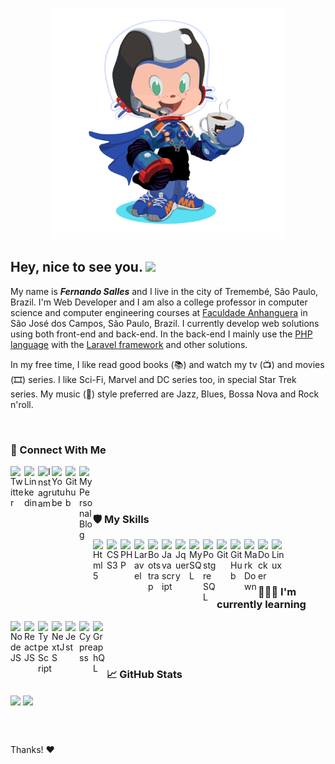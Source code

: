 <p align="center">
<img src="https://github.com/fsclaro/fsclaro/blob/dc7dd0574929ac28b8de80fb8d7428b5cd348538/My%20Octocat.png" height="370px"/>
</p>

<h2> Hey, nice to see you. <img src="https://github.com/fsclaro/fsclaro/blob/master/wave.gif" width="28px"></h2>

My name is **_Fernando Salles_** and I live in the city of Tremembé, São Paulo, Brazil. I'm Web Developer and I am also a college professor in computer science and computer engineering courses at [Faculdade Anhanguera](https://www.anhanguera.com) in São José dos Campos, São Paulo, Brazil. I currently develop web solutions using both front-end and back-end. In the back-end I mainly use the [PHP language](https://www.php.net) with the [Laravel framework](https://www.laravel.com) and other solutions. 

In my free time, I like read good books (📚) and watch my tv (📺) and movies (🎞️) series. I like Sci-Fi, Marvel and DC series too, in special Star Trek series. My music (🎵) style preferred are Jazz, Blues, Bossa Nova and Rock n'roll.


</br>


### 🔗 Connect With Me
[<img align="left" alt="Twitter" width="22px" src="https://cdn.jsdelivr.net/npm/simple-icons@5.4.0/icons/twitter.svg"/>][twitter]
[<img align="left" alt="Linkedin" width="22px" src="https://cdn.jsdelivr.net/npm/simple-icons@5.4.0/icons/linkedin.svg"/>][linkedin]
[<img align="left" alt="Instagram" width="22px" src="https://cdn.jsdelivr.net/npm/simple-icons@5.4.0/icons/instagram.svg"/>][instagram]
[<img align="left" alt="Youtube" width="22px" src="https://cdn.jsdelivr.net/npm/simple-icons@5.4.0/icons/youtube.svg"/>][youtube]
[<img align="left" alt="Github" width="22px" src="https://cdn.jsdelivr.net/npm/simple-icons@5.4.0/icons/github.svg"/>][github]
[<img align="left" alt="My Personal Blog" width="22px" src="https://cdn.jsdelivr.net/npm/simple-icons@5.4.0/icons/workplace.svg"/>][blog]


</br></br></br>


### 🛡️ My Skills

<img align="left" alt="Html5" width="22px" src="https://cdn.jsdelivr.net/npm/simple-icons@5.4.0/icons/html5.svg" stype="--color_fill: blue"/>
<img align="left" alt="CSS3" width="22px" src="https://cdn.jsdelivr.net/npm/simple-icons@5.4.0/icons/css3.svg"/>
<img align="left" alt="PHP" width="22px" src="https://cdn.jsdelivr.net/npm/simple-icons@5.4.0/icons/php.svg"/>
<img align="left" alt="Laravel" width="22px" src="https://cdn.jsdelivr.net/npm/simple-icons@5.4.0/icons/laravel.svg"/>
<img align="left" alt="Bootstrap" width="22px" src="https://cdn.jsdelivr.net/npm/simple-icons@5.4.0/icons/bootstrap.svg"/>
<img align="left" alt="Javascript" width="22px" src="https://cdn.jsdelivr.net/npm/simple-icons@5.4.0/icons/javascript.svg"/>
<img align="left" alt="Jquery" width="22px" src="https://cdn.jsdelivr.net/npm/simple-icons@5.4.0/icons/jquery.svg"/>
<img align="left" alt="MySQL" width="22px" src="https://cdn.jsdelivr.net/npm/simple-icons@5.4.0/icons/mysql.svg"/>
<img align="left" alt="PostgreSQL" width="22px" src="https://cdn.jsdelivr.net/npm/simple-icons@5.4.0/icons/postgresql.svg"/>
<img align="left" alt="Git" width="22px" src="https://cdn.jsdelivr.net/npm/simple-icons@5.4.0/icons/git.svg"/>
<img align="left" alt="GitHub" width="22px" src="https://cdn.jsdelivr.net/npm/simple-icons@5.4.0/icons/github.svg"/>
<img align="left" alt="MarkDown" width="22px" src="https://cdn.jsdelivr.net/npm/simple-icons@5.4.0/icons/markdown.svg"/>
<img align="left" alt="Docker" width="22px" src="https://cdn.jsdelivr.net/npm/simple-icons@5.4.0/icons/docker.svg"/>
<img align="left" alt="Linux" width="22px" src="https://cdn.jsdelivr.net/npm/simple-icons@5.4.0/icons/linux.svg"/>


</br></br></br>


### 🧑🏻‍💻 I'm currently learning
<img align="left" alt="NodeJS" width="22px" src="https://cdn.jsdelivr.net/npm/simple-icons@5.4.0/icons/nodedotjs.svg"/>
<img align="left" alt="ReactJS" width="22px" src="https://cdn.jsdelivr.net/npm/simple-icons@5.4.0/icons/react.svg"/>
<img align="left" alt="TypeScript" width="22px" src="https://cdn.jsdelivr.net/npm/simple-icons@5.4.0/icons/typescript.svg"/>
<img align="left" alt="NextJS" width="22px" src="https://cdn.jsdelivr.net/npm/simple-icons@5.4.0/icons/nextdotjs.svg"/>
<img align="left" alt="Jest" width="22px" src="https://cdn.jsdelivr.net/npm/simple-icons@5.4.0/icons/jest.svg"/>
<img align="left" alt="Cypress" width="22px" src="https://cdn.jsdelivr.net/npm/simple-icons@5.4.0/icons/cypress.svg"/>
<img align="left" alt="GraphQL" width="22px" src="https://cdn.jsdelivr.net/npm/simple-icons@5.4.0/icons/graphql.svg"/>


</br></br></br>


### :chart_with_upwards_trend: GitHub Stats
<p align="left">
<img align="center" src="https://github-readme-stats.vercel.app/api?username=fsclaro&show_icons=true&include_all_commits&count_private=true&theme=default" />
<img align="center" src="https://github-readme-stats.vercel.app/api/top-langs/?username=fsclaro&layout=compact&theme=default&langs_count=8" />
</p>


</br></br>

Thanks! :heart:

[twitter]: https://www.twitter.com/fsclaro
[linkedin]: https://www.linkedin.com/in/nandosalles
[github]: https://www.github.com/fsclaro
[instagram]: https://www.instagram.com/nando.claro
[youtube]: https://www.youtube.com/c/NandoSalles
[blog]: https://nandosalles.com.br
